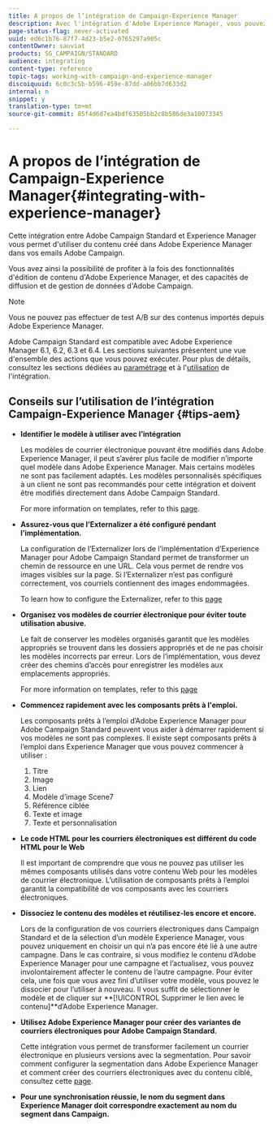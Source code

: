 ```yaml
---
title: A propos de l’intégration de Campaign-Experience Manager
description: Avec l'intégration d'Adobe Experience Manager, vous pouvez créer du contenu directement dans AEM et l'utiliser ultérieurement dans Adobe Campaign.
page-status-flag: never-activated
uuid: ed6c1b76-87f7-4d23-b5e2-0765297a905c
contentOwner: sauviat
products: SG_CAMPAIGN/STANDARD
audience: integrating
content-type: reference
topic-tags: working-with-campaign-and-experience-manager
discoiquuid: 6c0c3c5b-b596-459e-87dd-a06bb7d633d2
internal: n
snippet: y
translation-type: tm+mt
source-git-commit: 85f4d6d7ea4bdf63505bb2c8b586de3a10073345

---
```



# A propos de l’intégration de Campaign-Experience Manager{#integrating-with-experience-manager}

Cette intégration entre Adobe Campaign Standard et Experience Manager vous permet d&#39;utiliser du contenu créé dans Adobe Experience Manager dans vos emails Adobe Campaign.

Vous avez ainsi la possibilité de profiter à la fois des fonctionnalités d&#39;édition de contenu d&#39;Adobe Experience Manager, et des capacités de diffusion et de gestion de données d&#39;Adobe Campaign.

>[!NOTE]
>
>Vous ne pouvez pas effectuer de test A/B sur des contenus importés depuis Adobe Experience Manager.

Adobe Campaign Standard est compatible avec Adobe Experience Manager 6.1, 6.2, 6.3 et 6.4. Les sections suivantes présentent une vue d&#39;ensemble des actions que vous pouvez exécuter. Pour plus de détails, consultez les sections dédiées au [paramétrage](https://helpx.adobe.com/experience-manager/6-4/sites/administering/using/campaignstandard.html) et à l&#39;[utilisation](https://helpx.adobe.com/experience-manager/6-4/sites/authoring/using/campaign.html) de l&#39;intégration.

## Conseils sur l’utilisation de l’intégration Campaign-Experience Manager {#tips-aem}

* **Identifier le modèle à utiliser avec l’intégration**

   Les modèles de courrier électronique pouvant être modifiés dans Adobe Experience Manager, il peut s’avérer plus facile de modifier n’importe quel modèle dans Adobe Experience Manager. Mais certains modèles ne sont pas facilement adaptés. Les modèles personnalisés spécifiques à un client ne sont pas recommandés pour cette intégration et doivent être modifiés directement dans Adobe Campaign Standard.

   For more information on templates, refer to this [page](https://docs.adobe.com/content/help/en/experience-manager-64/developing/platform/templates/templates.html).

* **Assurez-vous que l’Externalizer a été configuré pendant l’implémentation.**

   La configuration de l’Externalizer lors de l’implémentation d’Experience Manager pour Adobe Campaign Standard permet de transformer un chemin de ressource en une URL. Cela vous permet de rendre vos images visibles sur la page. Si l’Externalizer n’est pas configuré correctement, vos courriels contiennent des images endommagées.

   To learn how to configure the Externalizer, refer to this [page](https://docs.adobe.com/content/help/en/experience-manager-64/developing/platform/externalizer.html)

* **Organisez vos modèles de courrier électronique pour éviter toute utilisation abusive.**

   Le fait de conserver les modèles organisés garantit que les modèles appropriés se trouvent dans les dossiers appropriés et de ne pas choisir les modèles incorrects par erreur. Lors de l’implémentation, vous devez créer des chemins d’accès pour enregistrer les modèles aux emplacements appropriés.

   For more information on templates, refer to this [page](https://docs.adobe.com/content/help/en/experience-manager-64/developing/platform/templates/templates.html#template-availability)

* **Commencez rapidement avec les composants prêts à l&#39;emploi.**

   Les composants prêts à l’emploi d’Adobe Experience Manager pour Adobe Campaign Standard peuvent vous aider à démarrer rapidement si vos modèles ne sont pas complexes.
Il existe sept composants prêts à l’emploi dans Experience Manager que vous pouvez commencer à utiliser :
   1. Titre
   1. Image
   1. Lien
   1. Modèle d’image Scene7
   1. Référence ciblée
   1. Texte et image
   1. Texte et personnalisation

* **Le code HTML pour les courriers électroniques est différent du code HTML pour le Web**

   Il est important de comprendre que vous ne pouvez pas utiliser les mêmes composants utilisés dans votre contenu Web pour les modèles de courrier électronique. L’utilisation de composants prêts à l’emploi garantit la compatibilité de vos composants avec les courriers électroniques.

* **Dissociez le contenu des modèles et réutilisez-les encore et encore.**

   Lors de la configuration de vos courriers électroniques dans Campaign Standard et de la sélection d’un modèle Experience Manager, vous pouvez uniquement en choisir un qui n’a pas encore été lié à une autre campagne. Dans le cas contraire, si vous modifiez le contenu d’Adobe Experience Manager pour une campagne et l’actualisez, vous pouvez involontairement affecter le contenu de l’autre campagne.
Pour éviter cela, une fois que vous avez fini d’utiliser votre modèle, vous pouvez le dissocier pour l’utiliser à nouveau. Il vous suffit de sélectionner le modèle et de cliquer sur **[!UICONTROL Supprimer le lien avec le contenu]**d’Adobe Experience Manager.

* **Utilisez Adobe Experience Manager pour créer des variantes de courriers électroniques pour Adobe Campaign Standard.**

   Cette intégration vous permet de transformer facilement un courrier électronique en plusieurs versions avec la segmentation.
Pour savoir comment configurer la segmentation dans Adobe Experience Manager et comment créer des courriers électroniques avec du contenu ciblé, consultez cette [page](https://docs.adobe.com/help/en/experience-manager-64/authoring/aem-adobe-campaign/target-adobe-campaign.html#setting-up-segmentation-in-aem).

* **Pour une synchronisation réussie, le nom du segment dans Experience Manager doit correspondre exactement au nom du segment dans Campaign.**
